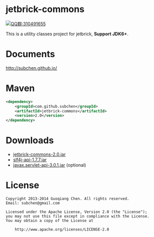 jetbrick-commons
==================

<a target="_blank" href="http://shang.qq.com/wpa/qunwpa?idkey=c81a8f922d2b00422761558c4c547a4c4af778edcb0a70c99aadf9e33d80cb11"><img border="0" src="http://pub.idqqimg.com/wpa/images/group.png" alt="QQ群:310491655" title="QQ群:310491655"></a>

This is a utility classes project for jetbrick, **Support JDK6+**.

Documents
==================

http://subchen.github.io/

Maven
==================

```xml
<dependency>
    <groupId>com.github.subchen</groupId>
    <artifactId>jetbrick-commons</artifactId>
    <version>2.0</version>
</dependency>
```

Downloads
==================

* [jetbrick-commons-2.0.jar][1]
* [slf4j-api-1.7.7.jar][2]
* [javax.servlet-api-3.0.1.jar][1] (optional)

[1]: http://search.maven.org/remotecontent?filepath=com/github/subchen/jetbrick-commons/2.0/jetbrick-commons-2.0.jar
[2]: http://search.maven.org/remotecontent?filepath=org/slf4j/slf4j-api/1.7.7/slf4j-api-1.7.7.jar
[2]: http://search.maven.org/remotecontent?filepath=javax/servlet/javax.servlet-api/3.0.1/javax.servlet-api-3.0.1.jar

License
==================

```
Copyright 2013-2014 Guoqiang Chen. All rights reserved. 
Email: subchen@gmail.com

Licensed under the Apache License, Version 2.0 (the "License"); 
you may not use this file except in compliance with the License. 
You may obtain a copy of the License at

    http://www.apache.org/licenses/LICENSE-2.0

```
